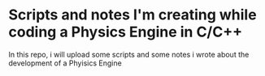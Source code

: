 # Scripts and notes I'm creating while coding a Physics Engine in C/C++

In this repo, i will upload some scripts and some notes i wrote about the development of a Phyisics Engine
